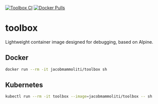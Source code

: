 [![Toolbox CI](https://github.com/jacobmammoliti/toolbox/actions/workflows/main.yml/badge.svg)](https://github.com/jacobmammoliti/toolbox/actions/workflows/main.yml)
[![Docker Pulls](https://img.shields.io/docker/pulls/jacobmammoliti/toolbox)](https://hub.docker.com/repository/docker/jacobmammoliti/toolbox)

# toolbox
Lightweight container image designed for debugging, based on Alpine.

## Docker
```bash
docker run --rm -it jacobmammoliti/toolbox sh
```

## Kubernetes
```bash
kubectl run --rm -it toolbox --image=jacobmammoliti/toolbox -- sh
```
